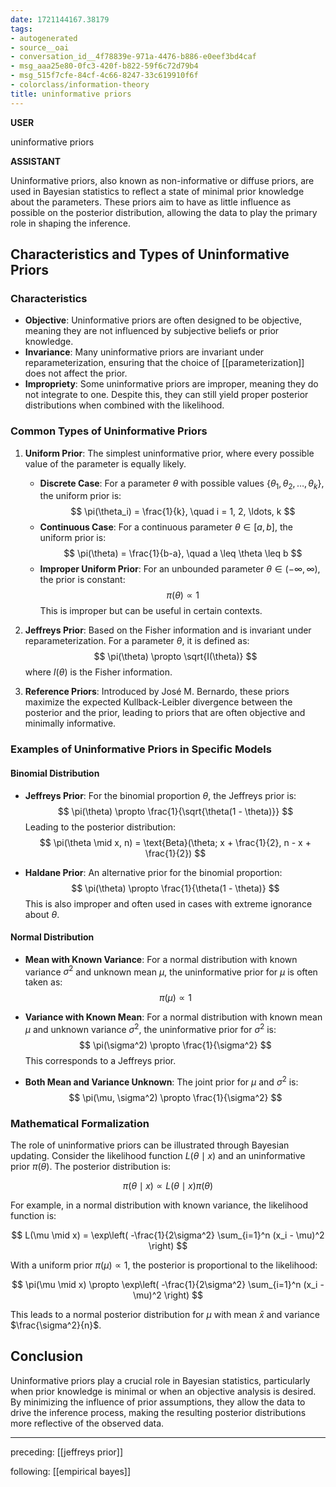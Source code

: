```yaml
---
date: 1721144167.38179
tags:
- autogenerated
- source__oai
- conversation_id__4f78839e-971a-4476-b886-e0eef3bd4caf
- msg_aaa25e80-0fc3-420f-b822-59f6c72d79b4
- msg_515f7cfe-84cf-4c66-8247-33c619910f6f
- colorclass/information-theory
title: uninformative priors
---
```


**USER**

uninformative priors


**ASSISTANT**

Uninformative priors, also known as non-informative or diffuse priors, are used in Bayesian statistics to reflect a state of minimal prior knowledge about the parameters. These priors aim to have as little influence as possible on the posterior distribution, allowing the data to play the primary role in shaping the inference.

## Characteristics and Types of Uninformative Priors

### Characteristics
- **Objective**: Uninformative priors are often designed to be objective, meaning they are not influenced by subjective beliefs or prior knowledge.
- **Invariance**: Many uninformative priors are invariant under reparameterization, ensuring that the choice of [[parameterization]] does not affect the prior.
- **Impropriety**: Some uninformative priors are improper, meaning they do not integrate to one. Despite this, they can still yield proper posterior distributions when combined with the likelihood.

### Common Types of Uninformative Priors

1. **Uniform Prior**: The simplest uninformative prior, where every possible value of the parameter is equally likely.
    - **Discrete Case**: For a parameter $\theta$ with possible values $\{\theta_1, \theta_2, \ldots, \theta_k\}$, the uniform prior is:
      $$
      \pi(\theta_i) = \frac{1}{k}, \quad i = 1, 2, \ldots, k
      $$
    - **Continuous Case**: For a continuous parameter $\theta \in [a, b]$, the uniform prior is:
      $$
      \pi(\theta) = \frac{1}{b-a}, \quad a \leq \theta \leq b
      $$
    - **Improper Uniform Prior**: For an unbounded parameter $\theta \in (-\infty, \infty)$, the prior is constant:
      $$
      \pi(\theta) \propto 1
      $$
      This is improper but can be useful in certain contexts.

2. **Jeffreys Prior**: Based on the Fisher information and is invariant under reparameterization. For a parameter $\theta$, it is defined as:
    $$
    \pi(\theta) \propto \sqrt{I(\theta)}
    $$
    where $I(\theta)$ is the Fisher information.

3. **Reference Priors**: Introduced by José M. Bernardo, these priors maximize the expected Kullback-Leibler divergence between the posterior and the prior, leading to priors that are often objective and minimally informative.

### Examples of Uninformative Priors in Specific Models

#### Binomial Distribution
- **Jeffreys Prior**: For the binomial proportion $\theta$, the Jeffreys prior is:
  $$
  \pi(\theta) \propto \frac{1}{\sqrt{\theta(1 - \theta)}}
  $$
  Leading to the posterior distribution:
  $$
  \pi(\theta \mid x, n) = \text{Beta}(\theta; x + \frac{1}{2}, n - x + \frac{1}{2})
  $$

- **Haldane Prior**: An alternative prior for the binomial proportion:
  $$
  \pi(\theta) \propto \frac{1}{\theta(1 - \theta)}
  $$
  This is also improper and often used in cases with extreme ignorance about $\theta$.

#### Normal Distribution
- **Mean with Known Variance**: For a normal distribution with known variance $\sigma^2$ and unknown mean $\mu$, the uninformative prior for $\mu$ is often taken as:
  $$
  \pi(\mu) \propto 1
  $$

- **Variance with Known Mean**: For a normal distribution with known mean $\mu$ and unknown variance $\sigma^2$, the uninformative prior for $\sigma^2$ is:
  $$
  \pi(\sigma^2) \propto \frac{1}{\sigma^2}
  $$
  This corresponds to a Jeffreys prior.

- **Both Mean and Variance Unknown**: The joint prior for $\mu$ and $\sigma^2$ is:
  $$
  \pi(\mu, \sigma^2) \propto \frac{1}{\sigma^2}
  $$

### Mathematical Formalization

The role of uninformative priors can be illustrated through Bayesian updating. Consider the likelihood function $L(\theta \mid x)$ and an uninformative prior $\pi(\theta)$. The posterior distribution is:

$$
\pi(\theta \mid x) \propto L(\theta \mid x) \pi(\theta)
$$

For example, in a normal distribution with known variance, the likelihood function is:

$$
L(\mu \mid x) = \exp\left( -\frac{1}{2\sigma^2} \sum_{i=1}^n (x_i - \mu)^2 \right)
$$

With a uniform prior $\pi(\mu) \propto 1$, the posterior is proportional to the likelihood:

$$
\pi(\mu \mid x) \propto \exp\left( -\frac{1}{2\sigma^2} \sum_{i=1}^n (x_i - \mu)^2 \right)
$$

This leads to a normal posterior distribution for $\mu$ with mean $\bar{x}$ and variance $\frac{\sigma^2}{n}$.

## Conclusion

Uninformative priors play a crucial role in Bayesian statistics, particularly when prior knowledge is minimal or when an objective analysis is desired. By minimizing the influence of prior assumptions, they allow the data to drive the inference process, making the resulting posterior distributions more reflective of the observed data.


---

preceding: [[jeffreys prior]]  


following: [[empirical bayes]]